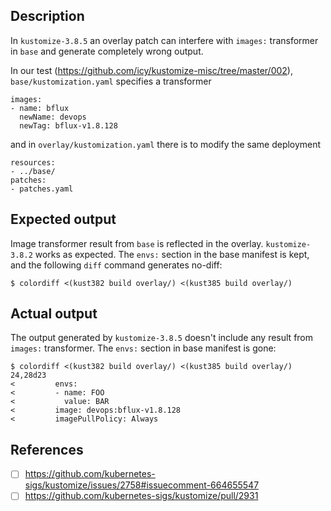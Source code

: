 ## Description

In `kustomize-3.8.5` an overlay patch can interfere with `images:`
transformer in `base` and generate completely wrong output.

In our test (https://github.com/icy/kustomize-misc/tree/master/002),
`base/kustomization.yaml` specifies a transformer

```
images:
- name: bflux
  newName: devops
  newTag: bflux-v1.8.128
```

and in `overlay/kustomization.yaml` there is to modify the same deployment

```
resources:
- ../base/
patches:
- patches.yaml
```

## Expected output

Image transformer result from `base` is reflected in the overlay.
`kustomize-3.8.2` works as expected. The `envs:` section in the
base manifest is kept, and the following `diff` command generates no-diff:

```
$ colordiff <(kust382 build overlay/) <(kust385 build overlay/)
```

## Actual output

The output generated by `kustomize-3.8.5` doesn't include any result
from `images:` transformer. The `envs:` section in base manifest
is gone:


```
$ colordiff <(kust382 build overlay/) <(kust385 build overlay/)
24,28d23
<         envs:
<         - name: FOO
<           value: BAR
<         image: devops:bflux-v1.8.128
<         imagePullPolicy: Always
```

## References

- [ ] https://github.com/kubernetes-sigs/kustomize/issues/2758#issuecomment-664655547
- [ ] https://github.com/kubernetes-sigs/kustomize/pull/2931
